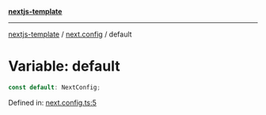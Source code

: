 [**nextjs-template**](README.md)

---

[nextjs-template](README.md) / [next.config](next.config.md) / default

# Variable: default

```ts
const default: NextConfig;
```

Defined in: [next.config.ts:5](https://github.com/mariolim96/Easy-Check-In/blob/e840a4393cceae48bed5204292fc61d73f9f5dbb/next.config.ts#L5)
